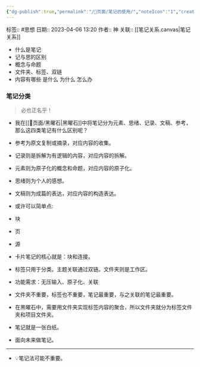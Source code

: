 ```yaml
---
{"dg-publish":true,"permalink":"/📜页面/笔记的使用/","noteIcon":"1","created":"2023-05-13T10:08:05.298+08:00","updated":""}
---
```



标签:: #思想
日期:: 2023-04-06 13:20
作者:: 神
关联:: [[笔记关系.canvas|笔记关系]]

- 什么是笔记
- 记与思的区别
- 概念与命题
- 文件夹、标签、双链
- 内容有哪些 是什么 为什么 怎么办

### 笔记分类
> 必也正名乎！

- 我在[[📜页面/黑曜石\|黑曜石]]中将笔记分为元素、思绪、记录、文稿、参考，那么这四类笔记有什么区别呢？

- 参考为原文复制或摘录，对应内容的收集。
- 记录则是拆解为有逻辑的内容，对应内容的拆解。
- 元素则为原子化的概念和命题，对应内容的原子化。
- 思绪则为个人的感想。
- 文稿则为成篇的表达，对应内容的构造表达。

- 或许可以简单点:
- 块
- 页
- 源

- 卡片笔记的核心就是：块和连接。

- 标签只用于分类。主题关联通过双链。文件夹则是工作区。

- 功能需求：无压输入、原子化、关联

- 文件夹不重要，标签也不重要，笔记最重要，与之关联的笔记最重要。

- 在黑曜石中，需要用文件夹实现标签内容的聚合，所以文件夹就分为标签文件夹和项目文件夹。

- 笔记就是一张白纸。
- 面向未来做笔记。

- ---
- 💡笔记法可能不重要。

